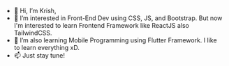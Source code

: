 - 👋 Hi, I’m Krish,
- 👀 I’m interested in Front-End Dev using CSS, JS, and Bootstrap. But now I'm interested to learn Frontend Framework like ReactJS also TailwindCSS.
- 🌱 I’m also learning Mobile Programming using Flutter Framework. I like to learn everything xD.
- 📫 Just stay tune!

<!---
krishnaptr/krishnaptr is a ✨ special ✨ repository because its `README.md` (this file) appears on your GitHub profile.
You can click the Preview link to take a look at your changes.
--->
